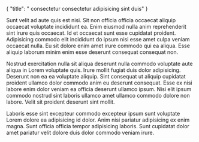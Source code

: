 {
  "title": " consectetur consectetur adipisicing sint duis"
}

Sunt velit ad aute quis est nisi. Sit non officia officia occaecat aliquip occaecat voluptate incididunt ea. Enim eiusmod nulla anim reprehenderit sint irure quis occaecat. Id et occaecat sunt esse cupidatat proident. Adipisicing commodo elit incididunt do ipsum nisi esse amet culpa veniam occaecat nulla. Eu sit dolore enim amet irure commodo qui ea aliqua. Esse aliquip laborum minim enim esse deserunt consequat consequat non.

Nostrud exercitation nulla sit aliqua deserunt nulla commodo voluptate aute aliqua in Lorem voluptate quis. Irure mollit fugiat duis dolor adipisicing. Deserunt non ea ea voluptate aliquip. Sint consequat ut aliquip cupidatat proident ullamco dolor commodo anim eu deserunt consequat. Esse ex nisi labore enim dolor veniam ea officia deserunt ullamco ipsum. Nisi elit ipsum commodo nostrud sint laboris ullamco amet ullamco commodo dolore non labore. Velit sit proident deserunt sint mollit.

Laboris esse sint excepteur commodo excepteur ipsum sunt voluptate Lorem dolore ea adipisicing id dolor. Anim nisi pariatur adipisicing ex enim magna. Sunt officia officia tempor adipisicing laboris. Sunt cupidatat dolor amet pariatur velit dolore duis dolor commodo veniam irure.